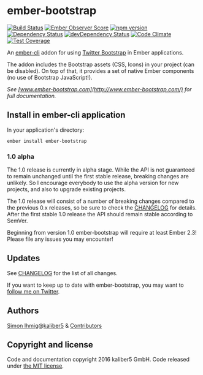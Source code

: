 # ember-bootstrap

[![Build Status](https://travis-ci.org/kaliber5/ember-bootstrap.svg?branch=master)](https://travis-ci.org/kaliber5/ember-bootstrap)
[![Ember Observer Score](http://emberobserver.com/badges/ember-bootstrap.svg)](http://emberobserver.com/addons/ember-bootstrap)
[![npm version](https://badge.fury.io/js/ember-bootstrap.svg)](https://badge.fury.io/js/ember-bootstrap)
[![Dependency Status](https://david-dm.org/kaliber5/ember-bootstrap.svg)](https://david-dm.org/kaliber5/ember-bootstrap)
[![devDependency Status](https://david-dm.org/kaliber5/ember-bootstrap/dev-status.svg)](https://david-dm.org/kaliber5/ember-bootstrap#info=devDependencies)
[![Code Climate](https://codeclimate.com/github/kaliber5/ember-bootstrap/badges/gpa.svg)](https://codeclimate.com/github/kaliber5/ember-bootstrap)
[![Test Coverage](https://codeclimate.com/github/kaliber5/ember-bootstrap/badges/coverage.svg)](https://codeclimate.com/github/kaliber5/ember-bootstrap/coverage)

An [ember-cli](http://www.ember-cli.com) addon for using [Twitter Bootstrap](http://getbootstrap.com/) in Ember applications.

The addon includes the Bootstrap assets (CSS, Icons) in your project (can be disabled). On top of that, it provides a set of native Ember components (no use of Bootstrap JavaScript!).</p>

*See [www.ember-bootstrap.com](http://www.ember-bootstrap.com/) for full documentation.*

## Install in ember-cli application

In your application's directory:

    ember install ember-bootstrap
    
### 1.0 alpha
    
The 1.0 release is currently in alpha stage. While the API is not guaranteed to remain unchanged until the first stable release, 
breaking changes are unlikely. So I encourage everybody to use the alpha version for new projects, and also to upgrade existing projects.
    
The 1.0 release will consist of a number of breaking changes compared to the previous 0.x releases, so be sure to check the 
[CHANGELOG](CHANGELOG.md) for details. After the first stable 1.0 release the API should remain stable according to SemVer.    

Beginning from version 1.0 ember-bootstrap will require at least Ember 2.3! Please file any issues you may encounter!

## Updates

See [CHANGELOG](CHANGELOG.md) for the list of all changes.

If you want to keep up to date with ember-bootstrap, you may want to [follow me on Twitter](https://twitter.com/simonihmig). 

## Authors

[Simon Ihmig](https://github.com/simonihmig)@[kaliber5](http://www.kaliber5.de) & [Contributors](https://github.com/kaliber5/ember-bootstrap/graphs/contributors)


## Copyright and license

Code and documentation copyright 2016 kaliber5 GmbH. Code released under [the MIT license](LICENSE.md).

